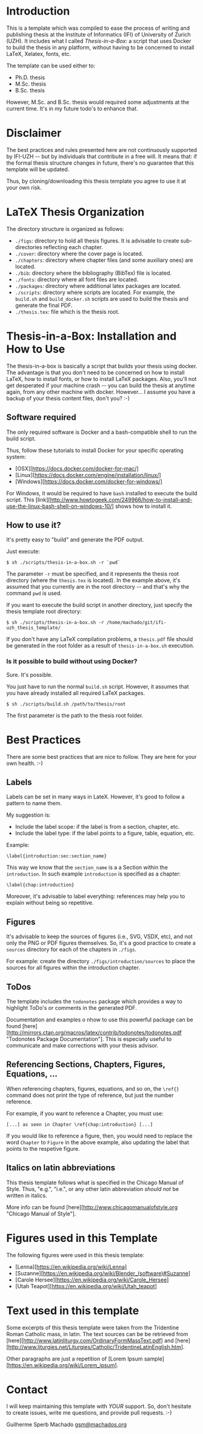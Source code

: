 
# Introduction #

This is a template which was compiled to ease the process of writing and publishing thesis at the Institute of Informatics (IFI) of University of Zurich (UZH). It includes what I called *Thesis-in-a-Box*: a script that uses Docker to build the thesis in any platform, without having to be concerned to install LaTeX, Xelatex, fonts, etc.

The template can be used either to:
* Ph.D. thesis
* M.Sc. thesis
* B.Sc. thesis

However, M.Sc. and B.Sc. thesis would required some adjustments at the current time. It's in my future todo's to enhance that.

# Disclaimer #

The best practices and rules presented here are not continuously supported by IFI-UZH -- but by individuals that contribute in a free will. It means that: if the formal thesis structure changes in future, there's no guarantee that this template will be updated.

Thus, by cloning/downloading this thesis template you agree to use it at your own risk.

# LaTeX Thesis Organization #

The directory structure is organized as follows:

* `./figs`: directory to hold all thesis figures. It is advisable to create sub-directories reflecting each chapter.
* `./cover`: directory where the cover page is located.
* `./chapters`: directory where chapter files (and some auxiliary ones) are located.
* `./bib`: directory where the bibliography (BibTex) file is located.
* `./fonts`: directory where all font files are located.
* `./packages`: directory where additional latex packages are located.
* `./scripts`: directory where scripts are located. For example, the `build.sh` and `build_docker.sh` scripts are used to build the thesis and generate the final PDF.
* `./thesis.tex`: file which is the thesis root.

# Thesis-in-a-Box: Installation and How to Use #

The thesis-in-a-box is basically a script that builds your thesis using docker. The advantage is that you don't need to be concerned on how to install LaTeX, how to install fonts, or how to install LaTeX packages. Also, you'll not get desperated if your machine crash -- you can build the thesis at anytime again, from any other machine with docker. However... I assume you have a backup of your thesis content files, don't you? :-)

## Software required ##

The only required software is Docker and a bash-compatible shell to run the build script.

Thus, follow these tutorials to install Docker for your specific operating system:
* [OSX][https://docs.docker.com/docker-for-mac/]
* [Linux][https://docs.docker.com/engine/installation/linux/]
* [Windows][https://docs.docker.com/docker-for-windows/]

For Windows, it would be required to have `bash` installed to execute the build script. This [link][http://www.howtogeek.com/249966/how-to-install-and-use-the-linux-bash-shell-on-windows-10/] shows how to install it.

## How to use it? ##

It's pretty easy to "build" and generate the PDF output.

Just execute:

```
$ sh ./scripts/thesis-in-a-box.sh -r `pwd`
```

The parameter `-r` must be specified, and it represents the thesis root directory (where the `thesis.tex` is located). In the example above, it's assumed that you currently are in the root directory -- and that's why the command `pwd` is used.

If you want to execute the build script in another directory, just specify the thesis template root directory:

```
$ sh ./scripts/thesis-in-a-box.sh -r /home/machado/git/ifi-uzh_thesis_template/
```

If you don't have any LaTeX compilation problems, a `thesis.pdf` file should be generated in the root folder as a result of `thesis-in-a-box.sh` execution.

### Is it possible to build without using Docker? ###

Sure. It's possible.

You just have to run the normal `build.sh` script. However, it assumes that you have already installed all required LaTeX packages.

```
$ sh ./scripts/build.sh /path/to/thesis/root
```

The first parameter is the path to the thesis root folder.

# Best Practices #

There are some best practices that are nice to follow. They are here for your own health. :-)

## Labels ##

Labels can be set in many ways in LateX. However, it's good to follow a pattern to name them.

My suggestion is:
* Include the label scope: if the label is from a section, chapter, etc.
* Include the label type: if the label points to a figure, table, equation, etc.

Example:

```
\label{introduction:sec:section_name}
```

This way we know that the `section_name` is a a Section within the `introduction`. In such example `introduction` is specified as a chapter:

```
\label{chap:introduction}
```

Moreover, it's advisable to label everything: references may help you to explain without being so repetitive.

## Figures ##

It's advisable to keep the sources of figures (i.e., SVG, VSDX, etc), and not only the PNG or PDF figures themselves. So, it's a good practice to create a `sources` directory for each of the chapters in `./figs`.

For example: create the directory `./figs/introduction/sources` to place the sources for all figures within the introduction chapter.

## ToDos ##

The template includes the `todonotes` package which provides a way to highlight ToDo's or comments in the generated PDF.

Documentation and examples o nhow to use this powerful package can be found [here][http://mirrors.ctan.org/macros/latex/contrib/todonotes/todonotes.pdf "Todonotes Package Documentation"]. This is especially useful to communicate and make corrections with your thesis advisor.

## Referencing Sections, Chapters, Figures, Equations, ...

When referencing chapters, figures, equations, and so on, the `\ref{}` command does not print the type of reference, but just the number reference.

For example, if you want to reference a Chapter, you must use:

```
[...] as seen in Chapter \ref{chap:introduction} [...]
```

If you would like to reference a figure, then, you would need to replace the word `Chapter` to `Figure` in the above example, also updating the label that points to the respetive figure.

## Italics on latin abbreviations ##

This thesis template follows what is specified in the Chicago Manual of Style. Thus, "e.g.", "i.e.", or any other latin abbreviation *should not* be written in italics.

More info can be found [here][http://www.chicagomanualofstyle.org "Chicago Manual of Style"].

# Figures used in this Template #

The following figures were used in this thesis template:

* [Lenna][https://en.wikipedia.org/wiki/Lenna]
* [Suzanne][https://en.wikipedia.org/wiki/Blender_(software)#Suzanne]
* [Carole Hersee][https://en.wikipedia.org/wiki/Carole_Hersee]
* [Utah Teapot][https://en.wikipedia.org/wiki/Utah_teapot]

# Text used in this template #

Some excerpts of this thesis template were taken from the Tridentine Roman Catholic mass, in latin. The text sources can be be retrieved from [here][http://www.latinliturgy.com/OrdinaryFormMassText.pdf] and [here][http://www.liturgies.net/Liturgies/Catholic/TridentineLatinEnglish.htm].

Other paragraphs are just a repetition of [Lorem Ipsum sample][https://en.wikipedia.org/wiki/Lorem_ipsum].

# Contact #

I will keep maintaining this template with *YOUR* support. So, don't hesitate to create issues, write me questions, and provide pull requests. :-)

Guilherme Sperb Machado <gsm@machados.org>

